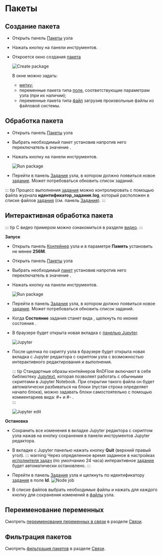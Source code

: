 # Пакеты

## Создание пакета

- Открыть панель <span class="iconify-inline" data-icon="mdi:package"></span>[Пакеты][1] узла
- Нажать кнопку <span class="iconify-inline" data-icon="mdi:package"></span> на панели инструментов.
- Откроется окно создания [пакета][6]

  ![Create package](/images/common/node_panel_packages_create.png)

  В окне можно задать:

  - [метку][7];
  - переменные пакета типа [поле][7], соответствующие параметрам узла (при их наличии);
  - переменные пакета типа [файл][7] загрузив произвольные файлы из файловой системы.

## Обработка пакета

- Открыть панель <span class="iconify-inline" data-icon="mdi:package"></span>[Пакеты][1] узла
- Выбрать необходимый пакет установив напротив него переключатель <span class='iconify-inline' data-icon='ph:number-circle-one-fill' style="color: red"></span> в значение <span class="iconify-inline" data-icon="mdi:checkbox-marked"></span>.
- Нажать кнопку <span class="iconify-inline" data-icon="mdi:cog-clockwise"></span> <span class='iconify-inline' data-icon='ph:number-circle-two-fill' style="color: red"></span> на панели инструментов.

  ![Run package](/images/common/node_panel_packages_execute.png)

- Перейти в панель <span class="iconify-inline" data-icon="mdi:cog-box"></span>[Задания][2] узла, в котором должно появиться новое [задание][8]. Может потребоваться обновить <span class="iconify-inline" data-icon="mdi:refresh"></span> список заданий.

::: tip <span class='iconify' data-icon='mdi:information' style='color: #42b983; font-size: 24px;'></span>
Процесс выполнения [задания][8] можно контролировать с помощью файла журнала <span class='iconify-inline' data-icon='mdi:file-clock'></span> **идентификатор_задания.log**, который расположен в списке файлов [задания][8] (см. панель <span class="iconify-inline" data-icon="mdi:cog-box"></span>[Задания][2]).
:::

## Интерактивная обработка пакета

::: tip <span class='iconify' data-icon='mdi:information' style='color: #42b983; font-size: 24px;'></span>
С видео примером можно ознакомиться в разделе [видео](./video.md).
:::

**Запуск**

- Открыть панель <span class="iconify-inline" data-icon="mdi:kubernetes"></span>[Контейнер][4] узла и в параметре **Память** установить не менее **256М**.
- Открыть панель <span class="iconify-inline" data-icon="mdi:package"></span>[Пакеты][1] узла
- Выбрать необходимый [пакет][6] установив напротив него переключатель <span class='iconify-inline' data-icon='ph:number-circle-one-fill' style="color: red"></span> в значение <span class="iconify-inline" data-icon="mdi:checkbox-marked"></span>.
- Нажать кнопку <span class="iconify-inline" data-icon="mdi:motion-play"></span> <span class='iconify-inline' data-icon='ph:number-circle-two-fill' style="color: red"></span> на панели инструментов.

  ![Run package](/images/common/node_panel_packages_execute_jupyter.png)

- Перейти в панель <span class="iconify-inline" data-icon="mdi:cog-box"></span> [Задания][2] узла, в котором должно появиться новое [задание][8]. Может потребоваться обновить <span class="iconify-inline" data-icon="mdi:refresh"></span> список заданий.

- Когда **Состояние** задания станет вида <span class="iconify-inline" data-icon="mdi:motion-play" style="color: green"></span>, щелкнуть по иконке состояния <span class="iconify-inline" data-icon="mdi:motion-play" style="color: green"></span>.

- В браузере будет открыта новая вкладка с [панелью Jupyter][3].

  ![Jupyter](/images/common/jupyter_panel.png)

- После щелчка по скрипту узла в браузере будет открыта новая вкладка с Jupyter редактора с скриптом узла с возможностью интерактивного редактирования и выполнения.

  ::: tip <span class="iconify" data-icon="mdi:information" style="color: #42b983; font-size: 24px;"></span>
  Стандартные образы контейнеров RnDFlow включают в себя библиотеку [Jupytext](https://jupytext.readthedocs.io/en/latest/), которая позволяет работать с обычными скриптами в Jupyter Notebook. При открытии такого файла он будет автоматически разбиваться на блоки (пустая строка определяет начало блока), можно задавать блоки самостоятельно с помощью комментариев вида: #+ и #- .  
  :::

  ![Jupyter edit](/images/common/jupyter_panel_edit.png)

**Остановка**

- Сохранить все изменения в вкладке Jupyter редактора с скриптом узла нажав на кнопку сохранения <span class="iconify-inline" data-icon="carbon:save"></span> в панели инструментов Jupyter редактора.

- В вкладке с Jupyter панелью нажать кнопку **Quit** (верхний правый угол).
  ::: warning <span class="iconify" data-icon="emojione-v1:warning" style="color: #e7c000; font-size: 24px;"></span>
  Через определенное время заданное в настройках [исполнителя задач](/docs/desc/executor.md) (по умолчанию 24 часа) интерактивное [задание][8] будет автоматически остановлено.
  :::

- Перейти в панель <span class="iconify-inline" data-icon="mdi:cog-box"></span> [Задания][2] узла и щелкнуть по идентификатору [задания][8] в поле **Id**.
  ![Node job](/images/common/job.png)

- В списке файлов выбрать необходимые файлы и нажать для каждого кнопку <span class='iconify-inline' data-icon='mdi:content-save'></span> для сохранения изменений в [файлы][5] узла.

## Переименование переменных

Смотреть [переименование переменных в связи](./link.md#переименование-переменных) в разделе [Связи](./link.md).

## Фильтрация пакетов

Смотреть [фильтрация пакетов](./link.md#фильтрация-пакетов) в разделе [Связи](./link.md).

[1]: /docs/desc/nodes.md#пакеты
[2]: /docs/desc/nodes.md#задания
[3]: https://jupyter-notebook.readthedocs.io/en/stable/ui_components.html#notebook-dashboard
[4]: /docs/desc/nodes.md#контеинер
[5]: /docs/desc/nodes.md#фаилы
[6]: /docs/desc/package.md
[7]: /docs/desc/package.md#состав
[8]: /docs/desc/job.md
